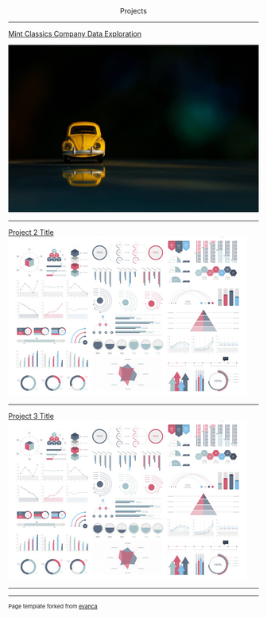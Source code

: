 <div style="text-align: center;">
    Projects
</div>

---

[Mint Classics Company Data Exploration](https://e-gilley.github.io/Mint-Classics-Analysis/)
<div class="project-link">
    <a href="https://e-gilley.github.io//Mint-Classics-Analysis/">
        <img src="images/Yellow-Model-Car.jpg?raw=true" alt="Project Image">
    </a>
</div>

---
[Project 2 Title](/pdf/sample_presentation.pdf)
<img src="images/dummy_thumbnail.jpg?raw=true"/>

---
[Project 3 Title](http://example.com/)
<img src="images/dummy_thumbnail.jpg?raw=true"/>


---




---
<p style="font-size:11px">Page template forked from <a href="https://github.com/evanca/quick-portfolio">evanca</a></p>
<!-- Remove above link if you don't want to attibute -->

